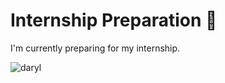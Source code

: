 # Internship Preparation 🚀

I'm currently preparing for my internship.

![daryl](./images/daryl-dixon.gif)

